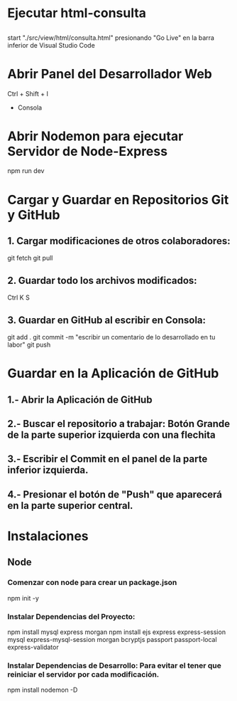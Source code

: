 # Ejecutar html-consulta
## 
start "./src/view/html/consulta.html"
presionando "Go Live" en la barra inferior de Visual Studio Code

# Abrir Panel del Desarrollador Web
Ctrl + Shift + I
- Consola

# Abrir Nodemon para ejecutar Servidor de Node-Express
npm run dev

# Cargar y Guardar en Repositorios Git y GitHub
## 1. Cargar modificaciones de otros colaboradores:
git fetch
git pull
## 2. Guardar todo los archivos modificados:
Ctrl K S
## 3. Guardar en GitHub al escribir en Consola:
git add .
git commit -m "escribir un comentario de lo desarrollado en tu labor"
git push

# Guardar en la Aplicación de GitHub
## 1.- Abrir la Aplicación de GitHub
## 2.- Buscar el repositorio a trabajar: Botón Grande de la parte superior izquierda con una flechita
## 3.- Escribir el Commit en el panel de la parte inferior izquierda.
## 4.- Presionar el botón de "Push" que aparecerá en la parte superior central.

# Instalaciones
## Node
### Comenzar con node para crear un package.json
npm init -y

### Instalar Dependencias del Proyecto:
npm install mysql express morgan
npm install ejs express express-session mysql express-mysql-session morgan bcryptjs passport passport-local express-validator

### Instalar Dependencias de Desarrollo: Para evitar el tener que reiniciar el servidor por cada modificación.
npm install nodemon -D
